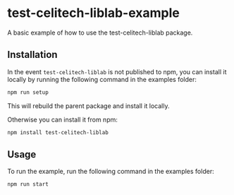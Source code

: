 # test-celitech-liblab-example
A basic example of how to use the test-celitech-liblab package.

## Installation

In the event `test-celitech-liblab` is not published to npm, you can install it locally by running the following command in the examples folder:
```sh
npm run setup
```

This will rebuild the parent package and install it locally.

Otherwise you can install it from npm:
```sh
npm install test-celitech-liblab
```

## Usage

To run the example, run the following command in the examples folder:
```sh
npm run start
```
